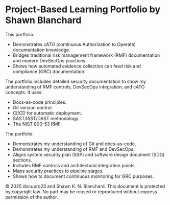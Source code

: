 # Project-Based Learning Portfolio by Shawn Blanchard<br>

This portfolio:<br>
- Demonstrates cATO (continuous Authorization to Operate) documentation knowledge. 
- Bridges traditional risk
management framework (RMF) documentation and modern DevSecOps practices.<br>
- Shows how automated evidence collection can feed risk and compliance (GRC) documentation.<br> 

The portfolio includes detailed security documentation to show my understanding of RMF controls, DevSecOps integration, and cATO concepts. It uses:<br>
- Docs-as-code principles.<br>
- Git version control.<br>
- CI/CD for automatic deployment.<br>
- SAST/IAST/DAST methodology.<br>
- The NIST 800-53 RMF.<br> 

The portfolio:<br>
- Demonstrates my understanding of Git and docs-as-code.<br>
- Demonstrates my understanding of RMF and DevSecOps.<br>
- Aligns system security plan (SSP) and software design document (SDD) sections.<br>
- Includes RMF controls and architectural integration points.<br>
- Maps security practices to pipeline stages.<br>
- Shows how to document continuous monitoring for GRC purposes.<br>

© 2025 docupro23 and Shawn K. N. Blanchard. This document is protected by copyright law. No part may be reused or reproduced without express permission of the author.
